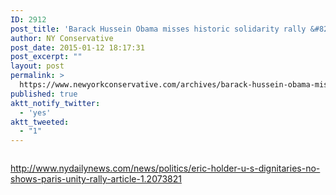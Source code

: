 ```yaml
---
ID: 2912
post_title: 'Barack Hussein Obama misses historic solidarity rally &#8211; honors San Antonio Spurs'
author: NY Conservative
post_date: 2015-01-12 18:17:31
post_excerpt: ""
layout: post
permalink: >
  https://www.newyorkconservative.com/archives/barack-hussein-obama-misses-historic-solidarity-rally-honors-san-antonio-spurs/
published: true
aktt_notify_twitter:
  - 'yes'
aktt_tweeted:
  - "1"
---
```

<p><img src="http://www.newyorkconservative.com/wp-content/uploads/2015/01/011215_2317_BarackHusse1.jpg" alt=""/>
	</p><p><a href="http://www.nydailynews.com/news/politics/eric-holder-u-s-dignitaries-no-shows-paris-unity-rally-article-1.2073821">http://www.nydailynews.com/news/politics/eric-holder-u-s-dignitaries-no-shows-paris-unity-rally-article-1.2073821</a>
	</p>